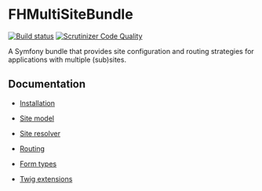 FHMultiSiteBundle
=================

[![Build status][develop build status]][develop branch]  [![Scrutinizer Code Quality][develop code quality]][develop scrutiziner]

A Symfony bundle that provides site configuration and routing strategies for applications with multiple (sub)sites.

Documentation
-------------

- [Installation](Resources/doc/installation.md)
- [Site model](Resources/doc/site.md)
- [Site resolver](Resources/doc/site_resolver.md)
- [Routing](Resources/doc/routing.md)
- [Form types](Resources/doc/form_types.md)
- [Twig extensions](Resources/doc/twig_extensions.md)

    [develop branch]: https://github.com/freshheads/FHMultiSiteBundle/tree/develop
    [develop build status]: https://travis-ci.org/freshheads/FHMultiSiteBundle.svg?branch=develop
    [develop scrutiziner]: https://scrutinizer-ci.com/g/freshheads/FHMultiSiteBundle/?branch=develop
    [develop code quality]: https://scrutinizer-ci.com/g/freshheads/FHMultiSiteBundle/badges/quality-score.png?b=develop
